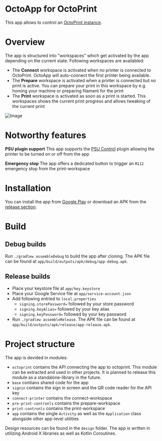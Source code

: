 # OctoApp for OctoPrint
This app allows to control an [OctoPrint instance](https://octoprint.org/).

# Overview
The app is structured into "workspaces" which get activated by the app depending on the current state. Following workspaces are availabled:

- The **Connect** workspace is activated when no printer is connected to OctoPrint. OctoApp will auto-connect the first printer being available.
- The **Prepare** workspace is activated when a printer is connected but no print is active. You can prepare your print in this workspace by e.g. homing your machine or preparing filament for the print
- The **Print** workspace is activated as soon as a print is started. This workspaces shows the current print progress and allows tweaking of the current print

![Image](https://gitlab.com/crysxd/octoapp/-/raw/master/designs/Gitlab%20Readme.jpg?inline=false)

# Notworthy features
**PSU plugin support**
This app supports the [PSU Control](https://plugins.octoprint.org/plugins/psucontrol/) plugin allowing the printer to be turned on or off from the app

**Emergency stop**
The app offers a dedicated button to trigger an `M112` emergency stop from the print-workspace

# Installation
You can install the app from [Google Play](https://play.google.com/store/apps/details?id=de.crysxd.octoapp) or download an APK from the [release section](https://gitlab.com/crysxd/octoapp/-/releases).

# Build
## Debug builds
Run `./gradlew assembleDebug` to build the app after cloning. The APK file can be found at `app/build/outputs/apk/debug/app-debug.apk`.

## Release builds

- Place your keystore file at `app/key.keystore`
- Place your Google Service file at `app/service-account.json`
- Add following entried to `local.properties`
  - `signing.storePassword=` followed by your store password
  - `signing.keyAlias=` followed by your key alias
  - `signing.keyPassword=` followed by your key password
- Run `./gradlew assembleRelease`. The APK file can be found at `app/build/outputs/apk/release/app-release.apk`.

# Project structure
The app is devided in modules:

- `octoprint` contains the API connecting the app to octoprint. This module can be extracted and used in other projects. It is planned to release this module as a standalone-library in the future.
- `base` contians shared code for the app
- `signin` contains the sign in screen and the QR code reader for the API key
- `connect-printer` contains the connect-workspace
- `pre-print-contronls` contains the prepare-workspace
- `print-contronls` contains the print-workspace
- `app` contains the single `Activity` as well as the `Application` class alongside other app-level utilities

Design resources can be found in the `design` folder. The app is written in utilizing Android X libraries as well as Kotlin Coroutines.